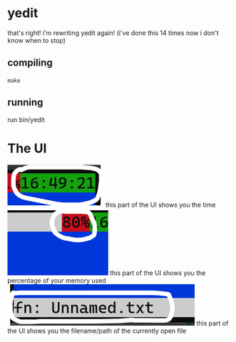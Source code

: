 # yedit
that's right! i'm rewriting yedit again! (i've done this 14 times now i don't know when to stop)

## compiling
`make`

## running
run bin/yedit

# The UI
<img src="pic/clock.png">
this part of the UI shows you the time<br>
<img src="pic/mem.png">
this part of the UI shows you the percentage of your memory used<br>
<img src="pic/filename.png">
this part of the UI shows you the filename/path of the currently open file<br>
